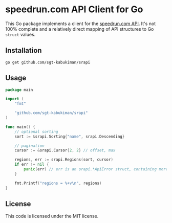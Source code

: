 speedrun.com API Client for Go
==============================

This Go package implements a client for the
[speedrun.com API](https://github.com/speedruncom/api). It's not 100% complete
and a relatively direct mapping of API structures to Go ``struct`` values.

Installation
------------

```
go get github.com/sgt-kabukiman/srapi
```

Usage
-----

```go
package main

import (
	"fmt"

	"github.com/sgt-kabukiman/srapi"
)

func main() {
	// optional sorting
	sort := &srapi.Sorting{"name", srapi.Descending}

	// pagination
	cursor := &srapi.Cursor{2, 2} // offset, max

	regions, err := srapi.Regions(sort, cursor)
	if err != nil {
		panic(err) // err is an srapi.*ApiError struct, containing more information
	}

	fmt.Printf("regions = %+v\n", regions)
}
```

License
-------

This code is licensed under the MIT license.
